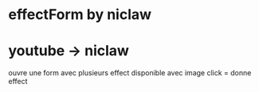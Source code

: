 # effectForm by niclaw

# youtube -> niclaw
ouvre une form avec plusieurs effect disponible avec image 
click = donne effect 
